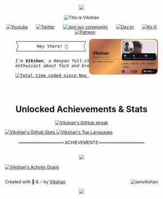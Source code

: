 <p align="center">
  <img src="https://capsule-render.vercel.app/api?type=waving&height=100&color=gradient&text=Hi%20there,%20I'm%20Vikshan&animation=twinkling&textBg=false&reversal=true&fontColor=8A2BE2"/>
</p>

<div align="center">
  <img src="https://readme-typing-svg.herokuapp.com?font=Press+Start+2P&size=16&duration=4000&color=00FF00&center=true&vCenter=true&width=500&lines=Be.D+Science+Undergraduate;YouTuber;Discord+Bot+Developer;DS+%7C+AI+%7C+YT+%7C+Tech" alt="This is Vikshan" />
</div>

<p align="center">
  <a href="https://www.youtube.com/@vikshan"><img width="32px" alt="Youtube" title="Youtube" src="https://i.imgur.com/qiXu7b2.png"/></a>
  &#8287;&#8287;&#8287;&#8287;&#8287;
  <a href="https://twitter.com/iamvikshan"><img width="32px" alt="Twitter" title="Twitter" src="https://i.imgur.com/OXZM1L6.png"/></a>
  &#8287;&#8287;&#8287;&#8287;&#8287;
  <a href="https://discord.gg/uMgS9evnmv"><img width="32px" src="https://i.imgur.com/OViZO8J.png" alt="Join our community"/></a>
  &#8287;&#8287;&#8287;&#8287;&#8287;
  <a href="https://dev.to/vikshan"><img width="32px" alt="Dev.to" title="Vikshan Dev.to" src="https://i.imgur.com/mVm29vK.png"></a>
  &#8287;&#8287;&#8287;&#8287;&#8287;
  <a href="https://ko-fi.com/vikshan"><img width="32px" alt="Ko-fi" title="Buy me a coffee" src="https://i.imgur.com/PpLeD3K.png"/></a>
  &#8287;&#8287;&#8287;&#8287;&#8287;
  <a href="https://www.patreon.com/vikshan"><img width="32px" alt="Patreon" title="Patreon" src="https://i.imgur.com/0uVwkoZ.png"/></a>
</p>

<div align="right">
  <a href="https://app.daily.dev/vikshan">
    <img align="right" src="./assets/devcard.png" width="45%" alt="Vikshan's Dev Card"/>
  </a>
</div>

<div align="left">
  <pre align="center">
   ┌──────────────────────────┐
   │       Hey there! 👋      │
   └──────────────────────────┘
  <em>
    I'm <b>Vikshan</b>, a Kenyan full-stack developer and YouTuber and an
    enthusiast about Tech and breaking things! Currently in my senior year at <a href="https://www.ku.ac.ke"><b>Kenyatta University</b>, Kenya</a>.
  </em>
    <a href="https://wakatime.com/@8535571c-1079-48d4-ac47-11a817f61249"><img src="https://wakatime.com/badge/user/8535571c-1079-48d4-ac47-11a817f61249.svg" alt="Total time coded since Nov 24 2024" /></a>
  </pre>
</div>
<br/>

<div align="center">
  
  <h1> Unlocked Achievements & Stats </h1>
  
</div>

<p align="center">
  <a href="https://github.com/iamvikshan">
    <img src="https://github-readme-streak-stats.herokuapp.com/?user=iamvikshan&theme=radical&border=7F3FBF&background=0D1117" alt="Vikshan's GitHub streak"/>
  </a>
</p>

<a href="https://github.com/iamvikshan">
  <img alt="Vikshan's Github Stats" src="https://awesome-github-stats.azurewebsites.net/user-stats/iamvikshan?cardType=level&theme=radical&preferLogin=false&Background=0D1117&Border=7F3FBF" height="192px" width="49.5%"/>
</a>
<a href="https://github.com/iamvikshan">
  <img alt="Vikshan's Top Languages" src="https://denvercoder1-github-readme-stats.vercel.app/api/top-langs/?username=iamvikshan&langs_count=8&layout=compact&theme=radical&border_color=7F3FBF&bg_color=0D1117" height="192px" width="49.5%"/>
</a>
<br/>
<br/>
<div align="center">
  ═══════════════ ACHIEVEMENTS ═══════════════
</div>
<br/>
<p align="center">
  <a href="https://github.com/iamvikshan">
    <img width=800 src="https://github-profile-trophy.vercel.app/?username=iamvikshan&column=9&theme=radical&no-frame=true&rank=-?"/>
  </a>
</p>

<a href="https://github.com/iamvikshan">
  <img alt="Vikshan's Activity Graph" src="https://github-readme-activity-graph.vercel.app/graph?username=iamvikshan&theme=react-dark&radius=8&area=true"/>
</a>
<br/>
<br/>
<div align="center">

<div align="left">

  Created with 🖤 & 🎶 by <a href="https://github.com/iamvikshan">Vikshan</a> <img align="right" src="https://komarev.com/ghpvc/?username=iamvikshan&color=blueviolet&base=2000" alt="iamvikshan" />

</div>

<p align="center">
  <img src="https://capsule-render.vercel.app/api?type=waving&color=gradient&height=100&section=footer"/>
</p>

